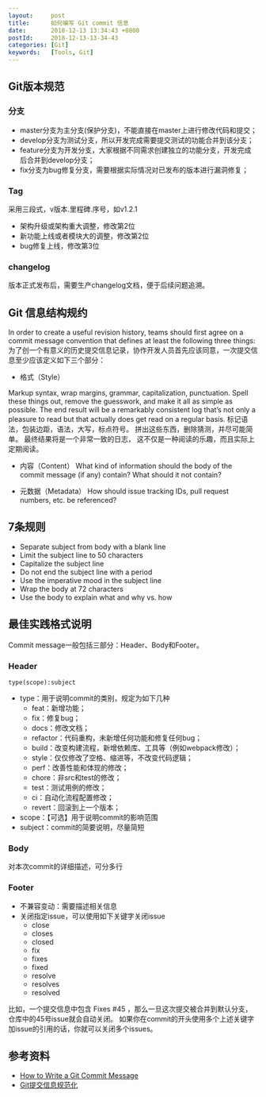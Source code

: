 ```yaml
---
layout:     post
title:      如何编写 Git commit 信息
date:       2018-12-13 13:34:43 +0800
postId:     2018-12-13-13-34-43
categories: [Git]
keywords:   [Tools, Git]
---
```


## Git版本规范

### 分支

* master分支为主分支(保护分支)，不能直接在master上进行修改代码和提交；
* develop分支为测试分支，所以开发完成需要提交测试的功能合并到该分支；
* feature分支为开发分支，大家根据不同需求创建独立的功能分支，开发完成后合并到develop分支；
* fix分支为bug修复分支，需要根据实际情况对已发布的版本进行漏洞修复；

### Tag

采用三段式，v版本.里程碑.序号，如v1.2.1

* 架构升级或架构重大调整，修改第2位
* 新功能上线或者模块大的调整，修改第2位
* bug修复上线，修改第3位

### changelog

版本正式发布后，需要生产changelog文档，便于后续问题追溯。

## Git 信息结构规约

In order to create a useful revision history, teams should first agree on a commit message convention 
that defines at least the following three things:
为了创一个有意义的历史提交信息记录，协作开发人员首先应该同意，一次提交信息至少应该定义如下三个部分：

* 格式（Style）

Markup syntax, wrap margins, grammar, capitalization, punctuation. Spell these things out, remove
the guesswork, and make it all as simple as possible. The end result will be a remarkably consistent log
that’s not only a pleasure to read but that actually does get read on a regular basis.
标记语法，包装边距，语法，大写，标点符号。 拼出这些东西，删除猜测，并尽可能简单。 最终结果将是一个非常一致的日志，
这不仅是一种阅读的乐趣，而且实际上定期阅读。


* 内容（Content）
What kind of information should the body of the commit message (if any) contain? What should it not contain?

* 元数据（Metadata）
How should issue tracking IDs, pull request numbers, etc. be referenced?

## 7条规则

* Separate subject from body with a blank line
* Limit the subject line to 50 characters
* Capitalize the subject line
* Do not end the subject line with a period
* Use the imperative mood in the subject line
* Wrap the body at 72 characters
* Use the body to explain what and why vs. how

## 最佳实践格式说明

Commit message一般包括三部分：Header、Body和Footer。

### Header

```log
type(scope):subject
```

* type：用于说明commit的类别，规定为如下几种
  - feat：新增功能；
  - fix：修复bug；
  - docs：修改文档；
  - refactor：代码重构，未新增任何功能和修复任何bug；
  - build：改变构建流程，新增依赖库、工具等（例如webpack修改）；
  - style：仅仅修改了空格、缩进等，不改变代码逻辑；
  - perf：改善性能和体现的修改；
  - chore：非src和test的修改；
  - test：测试用例的修改；
  - ci：自动化流程配置修改；
  - revert：回滚到上一个版本；
* scope：【可选】用于说明commit的影响范围
* subject：commit的简要说明，尽量简短 

### Body

对本次commit的详细描述，可分多行

### Footer

* 不兼容变动：需要描述相关信息
* 关闭指定issue，可以使用如下关键字关闭issue
  - close
  - closes
  - closed
  - fix
  - fixes
  - fixed
  - resolve
  - resolves
  - resolved

比如，一个提交信息中包含 Fixes #45 ，那么一旦这次提交被合并到默认分支，仓库中的45号issue就会自动关闭。
如果你在commit的开头使用多个上述关键字加issue的引用的话，你就可以关闭多个issues。

## 参考资料

* [How to Write a Git Commit Message](https://chris.beams.io/posts/git-commit/)
* [Git提交信息规范化](https://blog.csdn.net/ligang2585116/article/details/80284819)
